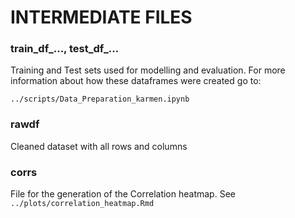 # INTERMEDIATE FILES 

### train_df_..., test_df_...

Training and Test sets used for modelling and evaluation. For more information about how these dataframes were created go to:

 `../scripts/Data_Preparation_karmen.ipynb`

### rawdf
Cleaned dataset with all rows and columns

### corrs
File for the generation of the Correlation heatmap. See `../plots/correlation_heatmap.Rmd`
